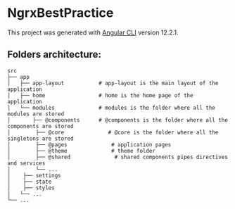 # NgrxBestPractice

This project was generated with [Angular CLI](https://github.com/angular/angular-cli) version 12.2.1.

## Folders architecture:
    src
    ├── app                    
    │   ├── app-layout           # app-layout is the main layout of the application
    │   ├── home                 # home is the home page of the application
    │   └── modules              # modules is the folder where all the modules are stored
    │       ├── @components      # @components is the folder where all the components are stored
    │        ├── @core              # @core is the folder where all the singletons are stored
    │        ├── @pages              # application pages
    │        ├── @theme              # theme folder
    │        ├── @shared              # shared components pipes directives and services
    │        └── ...
    │    ├── settings 
    │    ├── state
    │    ├── styles  
    |   └── ...
    └── ...